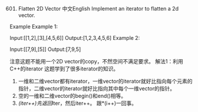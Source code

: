601. Flatten 2D Vector
中文English
Implement an iterator to flatten a 2d vector.

Example
Example 1:

Input:[[1,2],[3],[4,5,6]]
Output:[1,2,3,4,5,6]
Example 2:

Input:[[7,9],[5]]
Output:[7,9,5]


注意这题不能用一个2D vector的copy，不然空间不满足要求。
解法1：利用C++的iterator
这题学到了很多iterator的知识。
1) 一维和二维vector都有iterator，一维vector的iterator就好比指向每个元素的指针，二维vector的iterator就好比指向其中每个一维vector的指针。
2) 空的一维和二维vector的begin()和end()相等。
3) *(iter++)先返回*iter，然后iter++。
跟*(i++)一回事。
